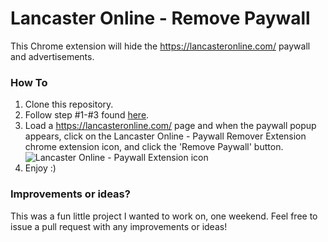 # Lancaster Online - Remove Paywall

This Chrome extension will hide the https://lancasteronline.com/ paywall and advertisements.

### How To

1) Clone this repository.
2) Follow step #1-#3 found [here](https://developer.chrome.com/docs/extensions/mv3/getstarted/#manifest).
3) Load a https://lancasteronline.com/ page and when the paywall popup appears, click on the Lancaster Online - Paywall Remover Extension chrome extension icon, and click the 'Remove Paywall' button.
![Lancaster Online - Paywall Extension icon](https://user-images.githubusercontent.com/5321364/126939669-29c0bb96-34d1-4834-9477-11e5da59b955.png)
4) Enjoy :)

### Improvements or ideas?

This was a fun little project I wanted to work on, one weekend. Feel free to issue a pull request with any improvements or ideas!
